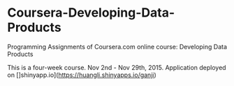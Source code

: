 Coursera-Developing-Data-Products
=================================

Programming Assignments of Coursera.com online course: Developing Data Products

This is a four-week course. Nov 2nd - Nov 29th, 2015.  Application deployed on []shinyapp.io](https://huangli.shinyapps.io/ganji)





